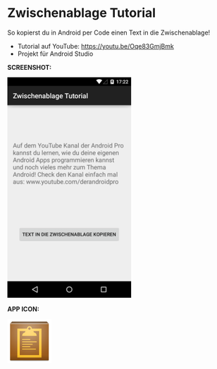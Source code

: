 # Zwischenablage Tutorial
So kopierst du in Android per Code einen Text in die Zwischenablage!

- Tutorial auf YouTube: https://youtu.be/Oqe83GmjBmk
- Projekt für Android Studio

<b>SCREENSHOT:</b>

<img src="https://github.com/derAndroidPro/ZwischenablageTutorial/blob/master/device-2015-07-12-192216.png" height="500px"/>

<b>APP ICON:</b>

<img src="https://github.com/derAndroidPro/ZwischenablageTutorial/blob/master/app/src/main/res/mipmap-xxxhdpi/ic_launcher.png" height="100px"/>

